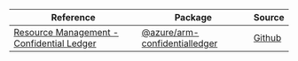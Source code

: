| Reference | Package | Source |
|---|---|---|
|[Resource Management - Confidential Ledger](arm-confidentialledger-readme.md)|[@azure/arm-confidentialledger](https://www.npmjs.com/package/@azure/arm-confidentialledger)|[Github](https://github.com/Azure/azure-sdk-for-js/blob/main/sdk/confidentialledger/arm-confidentialledger)|
